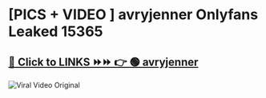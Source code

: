 
 # [PICS + VIDEO ] avryjenner Onlyfans Leaked 15365

## <h2><a href="https://clipsfans.com/avryjenner&ref=git">🔗 Click to LINKS ⏩⏩ 👉 🟢 avryjenner </a></h2>

<a href="https://clipsfans.com/avryjenner&ref=git" rel="nofollow" data-target="animated-image.originalLink"><img src="https://i.ibb.co.com/xMMVF88/686577567.gif" alt="Viral Video Original" style="max-width: 100%; display: inline-block;" data-target="animated-image.originalImage"></a>

